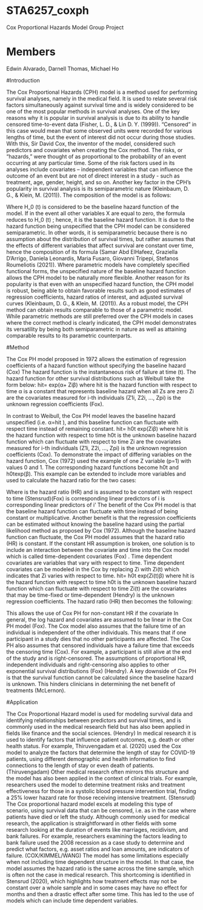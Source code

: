 # STA6257_coxph
Cox Proportional Hazards Model Group Project

# Members
Edwin Alvarado, Darnell Thomas, Michael Ho

#Introduction

The Cox Proportional Hazards (CPH) model is a method used for performing survival analyses, namely in the medical field. It is used to relate several risk factors simultaneously against survival time and is widely considered to be one of the most popular methods in survival analyses. One of the key reasons why it is popular in survival analysis is due to its ability to handle censored time-to-event data (Fisher, L. D., & Lin D. Y. (1999)). “Censored” in this case would mean that some observed units were recorded for various lengths of time, but the event of interest did not occur during those studies. With this, Sir David Cox, the inventor of the model, considered such predictors and covariates when creating the Cox method. The risks, or “hazards,” were thought of as proportional to the probability of an event occurring at any particular time. Some of the risk factors used in its analyses include covariates – independent variables that can influence the outcome of an event but are not of direct interest in a study - such as treatment, age, gender, height, and so on. Another key factor in the CPH’s popularity in survival analysis is its semiparametric nature (Kleinbaum, D. G., & Klein, M. (2011)).  The composition of the model is as follows: 


Where H_0 (t) is considered to be the baseline hazard function of the model. If in the event all other variables X are equal to zero, the formula reduces to H_0 (t) ; hence, it is the baseline hazard function. It is due to the hazard function being unspecified that the CPH model can be considered semiparametric. In other words, it is semiparametric because there is no assumption about the distribution of survival times, but rather assumes that the effects of different variables that affect survival are constant over time, hence the composition of its formula (Samar Abd ElHafeez, Graziella D’Arrigo, Daniela Leonardis, Maria Fusaro, Giovanni Tripepi, Stefanos Roumeliotis (2021)). Where parametric models have completely specified functional forms, the unspecified nature of the baseline hazard function allows the CPH model to be naturally more flexible. Another reason for its popularity is that even with an unspecified hazard function, the CPH model is robust, being able to obtain favorable results such as good estimates of regression coefficients, hazard ratios of interest, and adjusted survival curves (Kleinbaum, D. G., & Klein, M. (2011)). As a robust model, the CPH method can obtain results comparable to those of a parametric model. While parametric methods are still preferred over the CPH models in cases where the correct method is clearly indicated, the CPH model demonstrates its versatility by being both semiparametric in nature as well as attaining comparable results to its parametric counterparts. 

#Method 

The Cox PH model proposed in 1972 allows the estimation of regression coefficients of a hazard function without specifying the baseline hazard (Cox) The hazard function is the instantaneous risk of failure at time (t). The hazard function for other survival distributions such as Weibull take the form below:
hit= exp(α+ Ziβ)
where
	hit is the hazard function with respect to time
	α is a constant that represents baseline hazard when all Zs are zero
	Zi are the covariates measured for i-th individuals (Z1i, Z2i, …, Zpi)
	 is the unknown regression coefficients (Fox).

In contrast to Weibull, the Cox PH model leaves the baseline hazard unspecified (i.e. α=hit ), and this baseline function can fluctuate with respect time instead of remaining constant. 
hit= h0t  exp(Ziβ)
where
	hit is the hazard function with respect to time
	h0t is the unknown baseline hazard function which can fluctuate with respect to time
	Zi are the covariates measured for i-th individuals (Z1i, Z2i, …, Zpi)
	 is the unknown regression coefficients (Cox).
To demonstrate the impact of differing variables on the hazard function, Cox (1972) used the example of one Z variable (p=1) with values 0 and 1. The corresponding hazard functions become h0t and h0texp⁡(β). This example can be extended to include more variables and used to calculate the hazard ratio for the two cases:

Where
	 is the hazard ratio (HR) and is assumed to be constant with respect to time (Stensrud)(Fox)
	 is corresponding linear predictors of i
	is corresponding linear predictors of i’
The benefit of the Cox PH model is that the baseline hazard function can fluctuate with time instead of being constant or multiplicative. Another benefit is that the regression coefficients can be estimated without knowing the baseline hazard using the partial likelihood method as proposed by Cox (1972). Although the baseline hazard function can fluctuate, the Cox PH model assumes that the hazard ratio (HR) is constant. 
If the constant HR assumption is broken, one solution is to include an interaction between the covariate and time into the Cox model which is called time-dependent covariates (Fox) . Time dependent covariates are variables that vary with respect to time. Time dependent covariates can be modeled in the Cox by replacing Zi with Zi(t) which indicates that Zi varies with respect to time.
hit= h0t  exp(Zi(t)β)
where
	hit is the hazard function with respect to time
	h0t is the unknown baseline hazard function which can fluctuate with respect to time
	Zi(t) are the covariates that may be time-fixed or time-dependent (Hendry)
	 is the unknown regression coefficients.
The hazard ratio (HR) then becomes the following:
	
This allows the use of Cox PH for non-constant HR if the covariate
In general, the log hazard and covariates are assumed to be linear in the Cox PH model (Fox). The Cox model also assumes that the failure time of an individual is independent of the other individuals. This means that if one participant in a study dies that no other participants are affected. The Cox PH also assumes that censored individuals have a failure time that exceeds the censoring time (Cox). For example, a participant is still alive at the end of the study and is right-censored. The assumptions of proportional HR, independent individuals and right-censoring also applies to other exponential survival distributions (Fox) (Hendry). A key downside of Cox PH is that the survival function cannot be calculated since the baseline hazard is unknown. This hinders clinicians in determining the net benefit of treatments (McLernon).

#Application

The Cox Proportional Hazard model is used for modeling survival data and identifying relationships between predictors and survival times, and is commonly used in the medical research field but has also been applied in fields like finance and the social sciences. (Hendry) In medical research it is used to identify factors that influence patient outcomes, e.g. death or other health status. For example, Thiruvengadam et al. (2020) used the Cox model to analyze the factors that determine the length of stay for COVID-19 patients, using different demographic and health information to find connections to the length of stay or even death of patients. (Thiruvengadam) Other medical research often mirrors this structure and the model has also been applied in the context of clinical trials. For example, researchers used the model to determine treatment risks and treatment effectiveness for those in a systolic blood pressure intervention trial, finding a 25% lower hazard rate for those receiving intensive treatment. (Stensrud) The Cox proportional hazard model excels at modeling this type of scenario, using survival data that can be censored, i.e. as in the case where patients have died or left the study. Although commonly used for medical research, the application is straightforward in other fields with some research looking at the duration of events like marriages, recidivism, and bank failures. For example, researchers examining the factors leading to bank failure used the 2008 recession as a case study to determine and predict what factors, e.g. asset ratios and loan amounts, are indicators of failure. (COX/KIMMEL/WANG) The model has some limitations especially when not including time dependent structure in the model. In that case, the model assumes the hazard ratio is the same across the time sample, which is often not the case in medical research. This shortcoming is identified in Stensrud (2020), which highlights how treatment effects may not be constant over a whole sample and in some cases may have no effect for months and then a drastic effect after some time. This has led to the use of models which can include time dependent variables.
